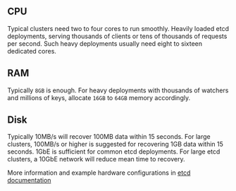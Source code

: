 ## CPU
Typical clusters need two to four cores to run smoothly.
Heavily loaded etcd deployments, serving thousands of clients or tens of thousands of requests per second. Such heavy deployments usually need eight to sixteen dedicated cores.

## RAM
Typically `8GB` is enough. For heavy deployments with thousands of watchers and millions of keys, allocate `16GB` to `64GB` memory accordingly.

## Disk
Typically 10MB/s will recover 100MB data within 15 seconds. For large clusters, 100MB/s or higher is suggested for recovering 1GB data within 15 seconds.
1GbE is sufficient for common etcd deployments. For large etcd clusters, a 10GbE network will reduce mean time to recovery.

More information and example hardware configurations in [etcd documentation](https://etcd.io/docs/v3.5/op-guide/hardware/#example-hardware-configurations)
